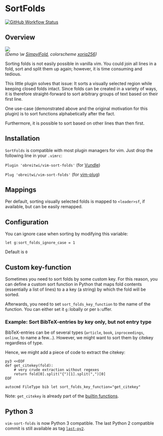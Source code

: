 # SortFolds

[![GitHub Workflow Status](https://img.shields.io/github/workflow/status/obreitwi/vim-sort-folds/Run%20tests%20in%20vim)](https://github.com/obreitwi/vim-sort-folds/actions?query=workflow%3A%22Run+tests+in+vim%22)

## Overview

![](https://raw.github.com/obreitwi/vim-sort-folds/master/doc/demo.gif)  
_(Demo \w [SimpylFold](https://github.com/tmhedberg/SimpylFold),
colorscheme [xoria256](https://github.com/vim-scripts/xoria256.vim))_

Sorting folds is not easily possible in vanilla vim. You could join all lines
in a fold, sort and split them up again; however, it is time consuming and
tedious.

This little plugin solves that issue: It sorts a visually selected region while
keeping closed folds intact. Since folds can be created in a variety of ways,
it is therefore straight-forward to sort arbitrary groups of text based on
their first line.

One use-case (demonstrated above and the original motivation for this plugin)
is to sort functions alphabetically after the fact.

Furthermore, it is possible to sort based on other lines than then first.


## Installation

`SortFolds` is compatible with most plugin managers for vim.
Just drop the following line in your `.vimrc`:

`Plugin 'obreitwi/vim-sort-folds'`
(for [Vundle](https://github.com/VundleVim/Vundle.vim))

`Plug 'obreitwi/vim-sort-folds'`
(for [vim-plug](https://github.com/junegunn/vim-plug))


## Mappings

Per default, sorting visually selected folds is mapped to `<leader>sf`, if
available, but can be easily remapped.


## Configuration

You can ignore case when sorting by modifying this variable:
```vim
let g:sort_folds_ignore_case = 1
```
Default is `0`


## Custom key-function

Sometimes you need to sort folds by some custom key.
For this reason, you can define a custom sort function in Python that maps fold
contents (essentially a list of lines) to a a key (a string) by which the fold
will be sorted.

Afterwards, you need to set `sort_folds_key_function` to the name of the
function. You can either set it `g:`lobally or per `b:`uffer.

### Example: Sort BibTeX-entries by key only, but not entry type

BibTeX-entries can be of several types (`article`, `book`, `inproceedings`,
`online`, to name a few…). However, we might want to sort them by citekey
regardless of type.

Hence, we might add a piece of code to extract the citekey:
```vim
py3 <<EOF
def get_citekey(fold):
    # very crude extraction without regexes
    return fold[0].split("{")[1].split(",")[0]
EOF

autocmd FileType bib let sort_folds_key_function="get_citekey"
```

Note: `get_citekey` is already part of the
[builtin functions](python3/sort_folds/key_functions.py).

## Python 3

`vim-sort-folds` is now Python 3 compatible. The last Python 2 compatible
commit is still available as tag
[`last-py2`](https://github.com/obreitwi/vim-sort-folds/releases/tag/last-py2).
